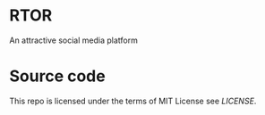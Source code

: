# RTOR
An attractive social media platform

# Source code
This repo is licensed under the terms of MIT License see *LICENSE*.
